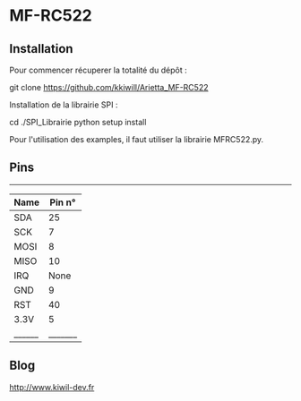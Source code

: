 MF-RC522
==============
## Installation ##

Pour commencer récuperer la totalité du dépôt :

git clone https://github.com/kkiwill/Arietta_MF-RC522

Installation de la librairie SPI :

cd ./SPI_Librairie
python setup install

Pour l'utilisation des examples, il faut utiliser la librairie MFRC522.py.

## Pins ##
 ______________
| Name | Pin n°|
|------|-------|
| SDA  | 25    |
| SCK  | 7     |
| MOSI | 8     |
| MISO | 10    |
| IRQ  | None  |
| GND  | 9     |
| RST  | 40    |
| 3.3V | 5     |
|______|_______|

## Blog ##
http://www.kiwil-dev.fr
